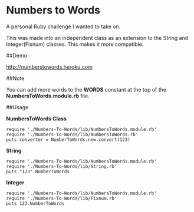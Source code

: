 # Numbers to Words

A personal Ruby challenge I wanted to take on.

This was made into an independent class as an extension to the String and Integer(Fixnum) classes. This makes it more compatible.

##Demo

http://numberstowords.heroku.com

##Note

You can add more words to the **WORDS** constant at the top of the **NumbersToWords.module.rb** file.

##Usage

**NumbersToWords Class**

    require './Numbers-To-Words/lib/NumbersToWords.module.rb'
    require './Numbers-To-Words/lib/NumbersToWords.rb'
    puts converter = NumberToWords.new.convert(123)

**String**

    require './Numbers-To-Words/lib/NumbersToWords.module.rb'
    require './Numbers-To-Words/lib/String.rb'
    puts "123".NumberToWords

**Integer**

    require './Numbers-To-Words/lib/NumbersToWords.module.rb'
    require './Numbers-To-Words/lib/Fixnum.rb'
    puts 123.NumberToWords
